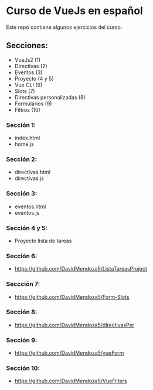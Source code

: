# Curso de VueJs en español
Este repo contiene algunos ejercicios del curso.
## Secciones:
- VueJs2 (1)
- Directivas (2)
- Eventos (3)
- Proyecto (4 y 5)
- Vue CLI (6)
- Slots (7)
- Directivas personalizadas (8)
- Formularios (9)
- Filtros (10)

### Sección 1:
- index.html
- home.js
### Sección 2:
- directivas.html
- directivas.js
### Sección 3:
- eventos.html
- eventos.js
### Sección 4 y 5:
- Proyecto lista de tareas
### Sección 6:
- https://github.com/DavidMendoza5/ListaTareasProject
### Seccción 7:
- https://github.com/DavidMendoza5/Form-Slots
### Sección 8:
- https://github.com/DavidMendoza5/directivasPer
### Sección 9:
- https://github.com/DavidMendoza5/vueForm
### Sección 10:
- https://github.com/DavidMendoza5/VueFilters
